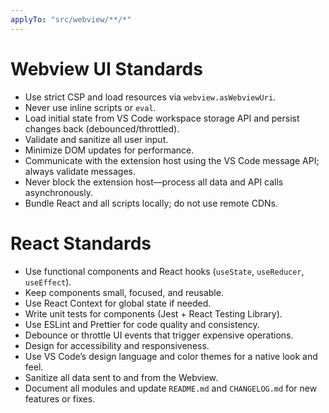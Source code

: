 ```yaml
---
applyTo: "src/webview/**/*"
---
```

# Webview UI Standards

- Use strict CSP and load resources via `webview.asWebviewUri`.
- Never use inline scripts or `eval`.
- Load initial state from VS Code workspace storage API and persist changes back (debounced/throttled).
- Validate and sanitize all user input.
- Minimize DOM updates for performance.
- Communicate with the extension host using the VS Code message API; always validate messages.
- Never block the extension host—process all data and API calls asynchronously.
- Bundle React and all scripts locally; do not use remote CDNs.

# React Standards

- Use functional components and React hooks (`useState`, `useReducer`, `useEffect`).
- Keep components small, focused, and reusable.
- Use React Context for global state if needed.
- Write unit tests for components (Jest + React Testing Library).
- Use ESLint and Prettier for code quality and consistency.
- Debounce or throttle UI events that trigger expensive operations.
- Design for accessibility and responsiveness.
- Use VS Code’s design language and color themes for a native look and feel.
- Sanitize all data sent to and from the Webview.
- Document all modules and update `README.md` and `CHANGELOG.md` for new features or fixes.
